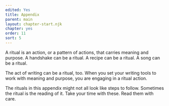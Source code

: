 ```yaml
---
edited: Yes
title: Appendix
parent: main
layout: chapter-start.njk
chapter: yes
order: 11
sort: 5
---
```


A ritual is an action, or a pattern of actions, that carries meaning and purpose. A handshake can be a ritual. A recipe can be a ritual. A song can be a ritual.

The act of writing can be a ritual, too. When you set your writing tools to work with meaning and purpose, you are engaging in a ritual action.

The rituals in this appendix might not all look like steps to follow. Sometimes the ritual is the reading of it. Take your time with these. Read them with care.
